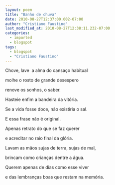 ```yaml
---
layout: poem
title: "Banho de chuva"
date: 2010-08-27T12:37:00.002-07:00
author: "Cristiano Faustino"
last_modified_at: 2010-08-27T12:38:11.232-07:00
categories:
  - imported
  - blogspot
tags:
  - blogspot
  - "Cristiano Faustino"
---
```


Chove, lave  a alma do cansaço habitual

molhe o rosto de grande desespero

renove os sonhos, o saber.

Hasteie enfim a bandeira da vitória.

Se a vida fosse doce, não existiria o sal.

E essa frase não é original.

Apenas retrato do que se faz querer

e acreditar no raio final da glória.

Lavam as mãos sujas de terra, sujas de mal,

brincam como crianças dentre a água.

Querem apenas de dias como esse viver

e das lembranças boas que restam na memória.